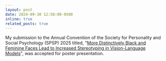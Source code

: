 ```yaml
---
layout: post
date: 2024-09-30 12:58:00-0500
inline: true
related_posts: true
---
```


My submission to the Annual Convention of the Society for Personality and Social Psychology (SPSP) 2025 titled, "[More Distinctively Black and Feminine Faces Lead to Increased Stereotyping in Vision-Language Models](https://arxiv.org/abs/2407.06194)", was accepted for poster presentation.